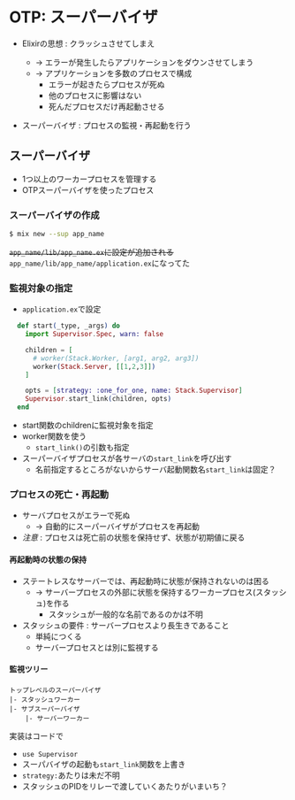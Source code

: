 # OTP: スーパーバイザ
- Elixirの思想 : クラッシュさせてしまえ
    - → エラーが発生したらアプリケーションをダウンさせてしまう
    - → アプリケーションを多数のプロセスで構成
        - エラーが起きたらプロセスが死ぬ
        - 他のプロセスに影響はない
        - 死んだプロセスだけ再起動させる

- スーパーバイザ : プロセスの監視・再起動を行う

## スーパーバイザ
- 1つ以上のワーカープロセスを管理する
- OTPスーパーバイザを使ったプロセス


### スーパーバイザの作成
```sh
$ mix new --sup app_name
```
~~`app_name/lib/app_name.ex`に設定が追加される~~
`app_name/lib/app_name/application.ex`になってた

### 監視対象の指定
- `application.ex`で設定

```elixir
  def start(_type, _args) do
    import Supervisor.Spec, warn: false

    children = [
      # worker(Stack.Worker, [arg1, arg2, arg3])
      worker(Stack.Server, [[1,2,3]])
    ]

    opts = [strategy: :one_for_one, name: Stack.Supervisor]
    Supervisor.start_link(children, opts)
  end
```

- start関数のchildrenに監視対象を指定
- worker関数を使う
    - `start_link()`の引数も指定
- スーパーバイザプロセスが各サーバの`start_link`を呼び出す
    - 名前指定するところがないからサーバ起動関数名`start_link`は固定？

### プロセスの死亡・再起動
- サーバプロセスがエラーで死ぬ
    - → 自動的にスーパーバイザがプロセスを再起動
- *注意* : プロセスは死亡前の状態を保持せず、状態が初期値に戻る

#### 再起動時の状態の保持
- ステートレスなサーバーでは、再起動時に状態が保持されないのは困る
    - → サーバープロセスの外部に状態を保持するワーカープロセス(スタッシュ)を作る
        - スタッシュが一般的な名前であるのかは不明
- スタッシュの要件 : サーバープロセスより長生きであること
    - 単純につくる
    - サーバープロセスとは別に監視する

#### 監視ツリー
```
トップレベルのスーパーバイザ
|- スタッシュワーカー
|- サブスーパーバイザ
    |- サーバーワーカー
```

実装はコードで

- `use Supervisor`
- スーパバイザの起動も`start_link`関数を上書き
- `strategy:`あたりは未だ不明
- スタッシュのPIDをリレーで渡していくあたりがいまいち？
